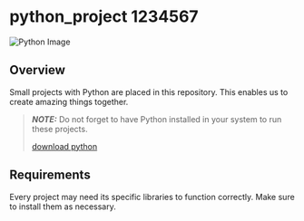 # python_project 1234567
![Python Image](https://www.python.org/static/img/python-logo.png)

## Overview 

Small projects with Python are placed in this repository. This enables us to create amazing things together.

> **_NOTE:_**  Do not forget to have Python installed in your system to run these projects.
>
> [download python](https://www.python.org/downloads/)


## Requirements

Every project may need its specific libraries to function correctly. Make sure to install them as necessary.
